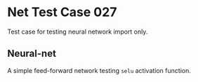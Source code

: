 # Net Test Case 027

Test case for testing neural network import only.

## Neural-net

A simple feed-forward network testing `selu` activation function.
